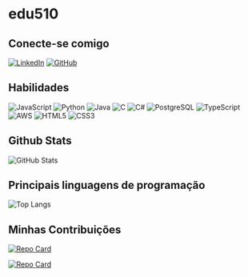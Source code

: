 # edu510

## Conecte-se comigo
[![LinkedIn](https://img.shields.io/badge/LinkedIn-0077B5?style=for-the-badge&logo=linkedin&logoColor=white)](https://www.linkedin.com/in/eduardo-felippa-6949421ab/) [![GitHub](https://img.shields.io/badge/GitHub-100000?style=for-the-badge&logo=github&logoColor=white)](https://github.com/edu510)

## Habilidades
![JavaScript](https://img.shields.io/badge/JavaScript-F7DF1E?style=for-the-badge&logo=javascript&logoColor=black) ![Python](https://img.shields.io/badge/python-3670A0?style=for-the-badge&logo=python&logoColor=ffdd54) ![Java](https://img.shields.io/badge/java-%23ED8B00.svg?style=for-the-badge&logo=openjdk&logoColor=white) ![C](https://img.shields.io/badge/C-00599C?style=for-the-badge&logo=c&logoColor=white) ![C#](https://img.shields.io/badge/C%23-239120?style=for-the-badge&logo=c-sharp&logoColor=white) ![PostgreSQL](https://img.shields.io/badge/PostgreSQL-fff?style=for-the-badge&logo=postgresql) ![TypeScript](https://img.shields.io/badge/TypeScript-007ACC?style=for-the-badge&logo=typescript&logoColor=white) ![AWS](https://img.shields.io/badge/AWS-ccc.svg?style=for-the-badge&logo=amazon-aws&logoColor=white) ![HTML5](https://img.shields.io/badge/HTML5-E34F26?style=for-the-badge&logo=html5&logoColor=white) ![CSS3](https://img.shields.io/badge/CSS3-1572B6?style=for-the-badge&logo=css3&logoColor=white)

## Github Stats
![GitHub Stats](https://github-readme-stats.vercel.app/api?username=edu510&theme=algolia&show_icons=true&hide_title=true&hide_rank=true&hide=stars)

## Principais linguagens de programação

![Top Langs](https://github-readme-stats-git-masterrstaa-rickstaa.vercel.app/api/top-langs/?username=edu510&hide_title=true&theme=algolia)

## Minhas Contribuições

[![Repo Card](https://github-readme-stats.vercel.app/api/pin/?username=NawatGames&repo=Zodiac-Arena&show_icons=true&theme=github_dark)](https://github.com/NawatGames/Zodiac-Arena)

[![Repo Card](https://github-readme-stats.vercel.app/api/pin/?username=NawatGames&repo=PROJECT-ASTRO&show_icons=true&theme=github_dark)](https://github.com/NawatGames/PROJECT-ASTRO)
